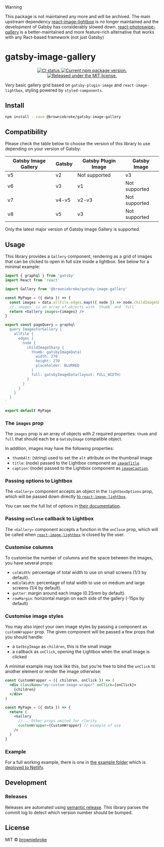 > [!WARNING] 
> This package is not maintained any more and will be archived. The main upstream dependency [react-image-lightbox](https://github.com/frontend-collective/react-image-lightbox) is no longer maintained and the development of Gatsby has considerably slowed down.
> [react-photoswipe-gallery](https://www.npmjs.com/package/react-photoswipe-gallery) is a better-maintained and more feature-rich alternative that works with any Ract-based framework (not just Gatsby)

# gatsby-image-gallery

<p align="center">
  <a href="https://github.com/browniebroke/gatsby-image-gallery/actions/workflows/ci.yml?query=branch%3Amain">
    <img alt="CI status" src="https://img.shields.io/github/actions/workflow/status/browniebroke/gatsby-image-gallery/ci.yml?branch=main&label=CI&logo=github&logoColor=white&style=flat-square">
  </a>
  <a href="https://www.npmjs.com/package/@browniebroke/gatsby-image-gallery">
    <img src="https://img.shields.io/npm/v/@browniebroke/gatsby-image-gallery.svg?logo=npm&logoColor=white&style=flat-square" alt="Current npm package version." />
  </a>
  <a href="https://github.com/browniebroke/gatsby-image-gallery/blob/master/LICENSE">
    <img src="https://img.shields.io/badge/license-MIT-blue.svg?style=flat-square" alt="Released under the MIT license." />
  </a>
</p>

Very basic gallery grid based on `gatsby-plugin-image` and `react-image-lightbox`, styling powered by `styled-components`.

## Install

```bash
npm install --save @browniebroke/gatsby-image-gallery
```

## Compatibility

Please check the table below to choose the version of this library to use depending on your version of Gatsby:

| Gatsby Image Gallery | Gatsby | Gatsby Plugin Image | Gatsby Image  |
| -------------------- | ------ | ------------------- | ------------- |
| v5                   | v2     | Not supported       | v3            |
| v6                   | v3     | v1                  | Not supported |
| v7                   | v4-v5  | v2-v3               | Not supported |
| v8                   | v5     | v3                  | Not supported |

Only the latest major version of Gatsby Image Gallery is supported.

## Usage

This library provides a `Gallery` component, rendering as a grid of images that can be clicked to open in full size inside a lightbox. See below for a minimal example:

```jsx
import { graphql } from 'gatsby'
import React from 'react'

import Gallery from '@browniebroke/gatsby-image-gallery'

const MyPage = ({ data }) => {
  const images = data.allFile.edges.map(({ node }) => node.childImageSharp)
  // `images` is an array of objects with `thumb` and `full`
  return <Gallery images={images} />
}

export const pageQuery = graphql`
  query ImagesForGallery {
    allFile {
      edges {
        node {
          childImageSharp {
            thumb: gatsbyImageData(
              width: 270
              height: 270
              placeholder: BLURRED
            )
            full: gatsbyImageData(layout: FULL_WIDTH)
          }
        }
      }
    }
  }
`

export default MyPage
```

### The `images` prop

The `images` prop is an array of objects with 2 required properties: `thumb` and `full` that should each be a `GatsbyImage` compatible object.

In addition, images may have the following properties:

- `thumbAlt`: (string) used to set the `alt` attribute on the thumbnail image
- `title`: (node) passed to the Lightbox component as [`imageTitle`](https://github.com/frontend-collective/react-image-lightbox#options).
- `caption`: (node) passed to the Lightbox component as [`imageCaption`](https://github.com/frontend-collective/react-image-lightbox#options).

### Passing options to Lightbox

The `<Gallery>` component accepts an object in the `lightboxOptions` prop, which will be passed down directly [to `react-image-lightbox`](https://github.com/frontend-collective/react-image-lightbox).

You can see the full list of options in [their documentation](https://github.com/frontend-collective/react-image-lightbox#options).

### Passing `onClose` callback to Lightbox

The `<Gallery>` component accepts a function in the `onClose` prop, which will be called when [`react-image-lightbox`](https://github.com/frontend-collective/react-image-lightbox) is closed by the user.

### Customise columns

To customise the number of columns and the space between the images, you have several props:

- `colWidth`: percentage of total width to use on small screens (1/3 by default).
- `mdColWidth`: percentage of total width to use on medium and large screens (1/4 by default).
- `gutter`: margin around each image (0.25rem by default).
- `rowMargin`: horizontal margin on each side of the gallery (-15px by default)

### Customise image styles

You may also inject your own image styles by passing a component as `customWrapper` prop. The given component will be passed a few props that you should handle:

- a `GatbsyImage` as `children`, this is the small image
- a callback as `onClick`, opening the Lightbox when the small image is clicked

A minimal example may look like this, but you're free to bind the `onClick` to another element or render the image otherwise:

```jsx
const CustomWrapper = ({ children, onClick }) => (
  <div className="my-custom-image-wraper" onClick={onClick}>
    {children}
  </div>
)

const MyPage = ({ data }) => {
  return (
    <Gallery
      //... Other props omited for clarity
      customWrapper={CustomWrapper} // example of use
    />
  )
}
```

### Example

For a full working example, there is one in [the example folder](https://github.com/browniebroke/gatsby-image-gallery/tree/master/example) which is [deployed to Netlify](https://gatsby-image-gallery.netlify.app/).

## Development

### Releases

Releases are automated using [semantic release](https://github.com/semantic-release/semantic-release).
This library parses the commit log to detect which version number should be bumped.

## License

MIT © [browniebroke](https://github.com/browniebroke)
